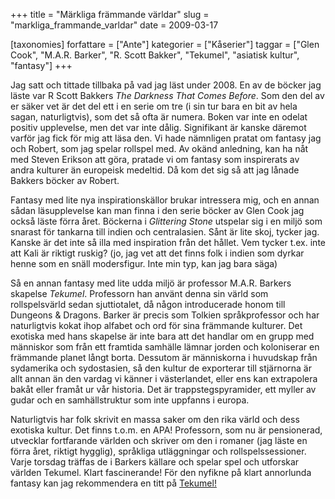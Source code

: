 +++
title = "Märkliga främmande världar"
slug = "markliga_frammande_varldar"
date = 2009-03-17

[taxonomies]
forfattare = ["Ante"]
kategorier = ["Kåserier"]
taggar = ["Glen Cook", "M.A.R. Barker", "R. Scott Bakker", "Tekumel", "asiatisk kultur", "fantasy"]
+++

Jag satt och tittade tillbaka på vad jag läst under 2008. En av de böcker jag
läste var R Scott Bakkers _The Darkness That Comes Before_. Som den del av er
säker vet är det del ett i en serie om tre (i sin tur bara en bit av hela
sagan, naturligtvis), som det så ofta är numera. Boken var inte en odelat
positiv upplevelse, men det var inte dålig. Signifikant är kanske däremot
varför jag fick för mig att läsa den. Vi hade nämnligen pratat om fantasy jag
och Robert, som jag spelar rollspel med. Av okänd anledning, kan ha nåt med
Steven Erikson att göra, pratade vi om fantasy som inspirerats av andra
kulturer än europeisk medeltid. Då kom det sig så att jag lånade Bakkers
böcker av Robert.

Fantasy med lite nya inspirationskällor brukar intressera mig, och en annan
sådan läsupplevelse kan man finna i den serie böcker av Glen Cook jag också
läste förra året. Böckerna i _Glittering Stone_ utspelar sig i en miljö som
snarast för tankarna till indien och centralasien. Sånt är lite skoj, tycker
jag. Kanske är det inte så illa med inspiration från det hållet. Vem tycker
t.ex. inte att Kali är riktigt ruskig? (jo, jag vet att det finns folk i
indien som dyrkar henne som en snäll modersfigur. Inte min typ, kan jag bara
säga)

Så en annan fantasy med lite udda miljö är professor M.A.R. Barkers skapelse
_Tekumel_. Professorn han använt denna sin värld som rollspelsvärld sedan
sjuttiotalet, då någon introducerade honom till Dungeons & Dragons.
Barker är precis som Tolkien språkprofessor och har naturligtvis kokat ihop
alfabet och ord för sina främmande kulturer. Det exotiska med hans skapelse
är inte bara att det handlar om en grupp med människor som från ett framtida
samhälle lämnar jorden och koloniserar en främmande planet långt borta.
Dessutom är människorna i huvudskap från sydamerika och sydostasien, så den
kultur de exporterar till stjärnorna är allt annan än den vardag vi känner i
västerlandet, eller ens kan extrapolera bakåt eller framåt ur vår historia.
Det är trappstegspyramider, ett myller av gudar och en samhällstruktur som
inte uppfanns i europa.

Naturligtvis har folk skrivit en massa saker om den rika värld och dess
exotiska kultur. Det finns t.o.m. en APA! Professorn, som nu är pensionerad,
utvecklar fortfarande världen och skriver om den i romaner (jag läste en
förra året, riktigt hygglig), språkliga utläggningar och rollspelssessioner.
Varje torsdag träffas de i Barkers källare och spelar spel och utforskar
världen Tekumel. Klart fascinerande! För den nyfikne på klart annorlunda
fantasy kan jag rekommendera en titt på
[Tekumel!](http://www.tekumel.com/index.html)
